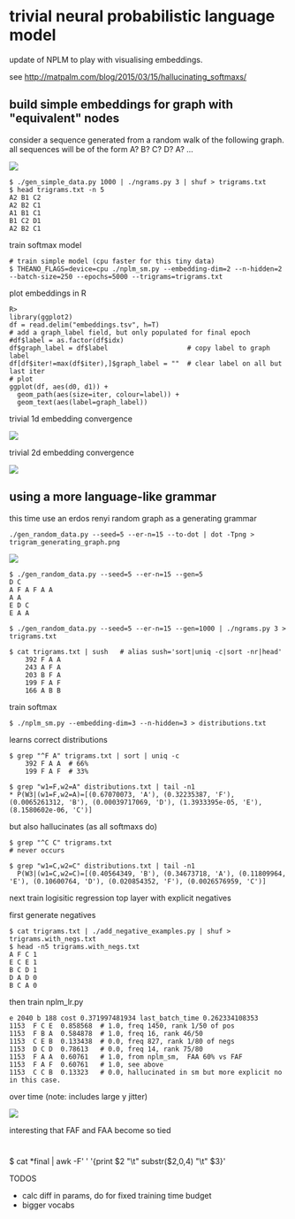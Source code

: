 # trivial neural probabilistic language model

update of NPLM to play with visualising embeddings.

see <a href="http://matpalm.com/blog/2015/03/15/hallucinating_softmaxs/">http://matpalm.com/blog/2015/03/15/hallucinating_softmaxs/</a>

## build simple embeddings for graph with "equivalent" nodes

consider a sequence generated from a random walk of the following graph. all sequences will be of the form A? B? C? D? A? ...

![](generating_graph.png?raw=true)

```
$ ./gen_simple_data.py 1000 | ./ngrams.py 3 | shuf > trigrams.txt
$ head trigrams.txt -n 5
A2 B1 C2
A2 B2 C1
A1 B1 C1
B1 C2 D1
A2 B2 C1
```

train softmax model

```
# train simple model (cpu faster for this tiny data)
$ THEANO_FLAGS=device=cpu ./nplm_sm.py --embedding-dim=2 --n-hidden=2 --batch-size=250 --epochs=5000 --trigrams=trigrams.txt
```

plot embeddings in R

```
R>
library(ggplot2)
df = read.delim("embeddings.tsv", h=T)
# add a graph_label field, but only populated for final epoch
#df$label = as.factor(df$idx)
df$graph_label = df$label                    # copy label to graph label
df[df$iter!=max(df$iter),]$graph_label = ""  # clear label on all but last iter
# plot
ggplot(df, aes(d0, d1)) + 
  geom_path(aes(size=iter, colour=label)) +
  geom_text(aes(label=graph_label))
```

trivial 1d embedding convergence 

![](embeddings.1d.png?raw=true)

trivial 2d embedding convergence

![](embeddings.2d.png?raw=true)

## using a more language-like grammar

this time use an erdos renyi random graph as a generating grammar

```
./gen_random_data.py --seed=5 --er-n=15 --to-dot | dot -Tpng > trigram_generating_graph.png
```

![](trigram_generating_graph.png?raw=true)

```
$ ./gen_random_data.py --seed=5 --er-n=15 --gen=5
D C
A F A F A A
A A
E D C
E A A

$ ./gen_random_data.py --seed=5 --er-n=15 --gen=1000 | ./ngrams.py 3 > trigrams.txt

$ cat trigrams.txt | sush   # alias sush='sort|uniq -c|sort -nr|head'
    392 F A A
    243 A F A
    203 B F A
    199 F A F
    166 A B B
```

train softmax

```
$ ./nplm_sm.py --embedding-dim=3 --n-hidden=3 > distributions.txt
```

learns correct distributions

```
$ grep "^F A" trigrams.txt | sort | uniq -c
    392 F A A  # 66%
    199 F A F  # 33%

$ grep "w1=F,w2=A" distributions.txt | tail -n1
* P(W3|(w1=F,w2=A)=[(0.67070073, 'A'), (0.32235387, 'F'), (0.0065261312, 'B'), (0.00039717069, 'D'), (1.3933395e-05, 'E'), (8.1580602e-06, 'C')]
```

but also hallucinates (as all softmaxs do)

```
$ grep "^C C" trigrams.txt
# never occurs

$ grep "w1=C,w2=C" distributions.txt | tail -n1
  P(W3|(w1=C,w2=C)=[(0.40564349, 'B'), (0.34673718, 'A'), (0.11809964, 'E'), (0.10600764, 'D'), (0.020854352, 'F'), (0.0026576959, 'C')]
```

next train logisitic regression top layer with explicit negatives

first generate negatives

```
$ cat trigrams.txt | ./add_negative_examples.py | shuf > trigrams.with_negs.txt
$ head -n5 trigrams.with_negs.txt
A F C 1
E C E 1
B C D 1
D A D 0
B C A 0
```

then train nplm_lr.py 

```
e 2040 b 188 cost 0.371997481934 last_batch_time 0.262334108353
1153  F C E  0.858568  # 1.0, freq 1450, rank 1/50 of pos
1153  F B A  0.584878  # 1.0, freq 16, rank 46/50
1153  C E B  0.133438  # 0.0, freq 827, rank 1/80 of negs
1153  D C D  0.78613   # 0.0, freq 14, rank 75/80
1153  F A A  0.60761   # 1.0, from nplm_sm,  FAA 60% vs FAF
1153  F A F  0.60761   # 1.0, see above
1153  C C B  0.13323   # 0.0, hallucinated in sm but more explicit no in this case.
```

over time (note: includes large y jitter)

![](nplm_lr.png?raw=true)

interesting that FAF and FAA become so tied

# 
$ cat *final | awk -F'   ' '{print $2 "\t" substr($2,0,4) "\t" $3}'

TODOS

* calc diff in params, do for fixed training time budget
* bigger vocabs

